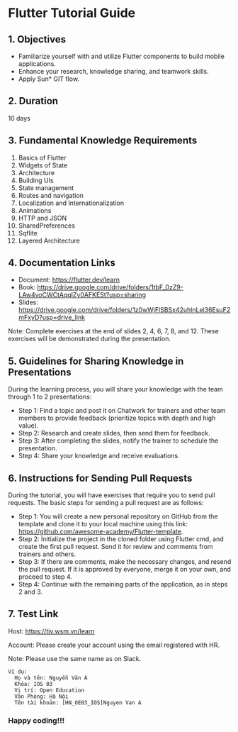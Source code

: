 # Flutter Tutorial Guide

## 1. Objectives
- Familiarize yourself with and utilize Flutter components to build mobile applications.
- Enhance your research, knowledge sharing, and teamwork skills.
- Apply Sun* GIT flow.

## 2. Duration
10 days

## 3. Fundamental Knowledge Requirements
1. Basics of Flutter
2. Widgets of State
3. Architecture
4. Building UIs
5. State management
6. Routes and navigation
7. Localization and Internationalization
8. Animations
9. HTTP and JSON
10. SharedPreferences
11. Sqflite
12. Layered Architecture

## 4. Documentation Links
* Document: https://flutter.dev/learn
* Book: https://drive.google.com/drive/folders/1tbF_0zZ9-LAw4voCWCtAqqIZy0AFKESt?usp=sharing
* Slides: https://drive.google.com/drive/folders/1z0wWjFlSBSx42uhlnLel36EsuF2mFxyD?usp=drive_link

Note: Complete exercises at the end of slides 2, 4, 6, 7, 8, and 12. These exercises will be demonstrated during the presentation.

## 5. Guidelines for Sharing Knowledge in Presentations
During the learning process, you will share your knowledge with the team through 1 to 2 presentations:
* Step 1: Find a topic and post it on Chatwork for trainers and other team members to provide feedback (prioritize topics with depth and high value).
* Step 2: Research and create slides, then send them for feedback.
* Step 3: After completing the slides, notify the trainer to schedule the presentation.
* Step 4: Share your knowledge and receive evaluations.

## 6. Instructions for Sending Pull Requests

During the tutorial, you will have exercises that require you to send pull requests. The basic steps for sending a pull request are as follows:
* Step 1: You will create a new personal repository on GitHub from the template and clone it to your local machine using this link: https://github.com/awesome-academy/Flutter-template.
* Step 2: Initialize the project in the cloned folder using Flutter cmd, and create the first pull request. Send it for review and comments from trainers and others.
* Step 3: If there are comments, make the necessary changes, and resend the pull request. If it is approved by everyone, merge it on your own, and proceed to step 4.
* Step 4: Continue with the remaining parts of the application, as in steps 2 and 3.

## 7. Test Link
Host: https://tiv.wsm.vn/learn

Account: Please create your account using the email registered with HR.

Note: Please use the same name as on Slack.
```
Ví dụ:
  Họ và tên: Nguyễn Văn A
  Khóa: IOS 03
  Vị trí: Open Education
  Văn Phòng: Hà Nội
  Tên tài khoản: [HN_OE03_IOS]Nguyen Van A
```
### Happy coding!!!
